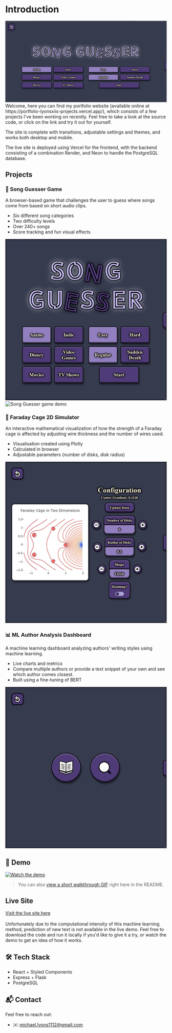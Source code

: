 # Introduction
<img src="readme-assets/Landing Page.jpg" alt="Landing Page"/>
Welcome, here you can find my portfolio website (available online at https://portfolio-lyonsxiis-projects.vercel.app/), which consists of a few projects I've been working on recently. Feel free to take a look at the source code, or click on the link and try it out for yourself.

The site is complete with transitions, adjustable settings and themes, and works both desktop and mobile.

The live site is deployed using Vercel for the frontend, with the backend consisting of a combination Render, and Neon to handle the PostgreSQL database.

## Projects
### 🎵 Song Guesser Game
A browser-based game that challenges the user to guess where songs come from based on short audio clips. 
- Six different song categories
- Two difficulty levels
- Over 240+ songs
- Score tracking and fun visual effects

<img src="readme-assets/Song Guesser.jpg" alt="Song Guesser game menu screenshot"/>
<img src="assets/Song Guesser Demo.gif" width="600" alt="Song Guesser game demo">

### 🧲 Faraday Cage 2D Simulator
An interactive mathematical visualization of how the strength of a Faraday cage is affected by adjusting wire thickness and the number of wires used.
- Visualisation created using Plotly
- Calculated in browser
- Adjustable parameters (number of disks, disk radius)

<img src="readme-assets/Faraday Cage.jpg" alt="Faraday Cage model screenshot"/>

### 📊 ML Author Analysis Dashboard
A machine learning dashboard analyzing authors' writing styles using machine learning.
- Live charts and metrics
- Compare multiple authors or provide a text snippet of your own and see which author comes closest.
- Built using a fine-tuning of BERT

<img src="readme-assets/Author Analysis.jpg" alt="Author Analysis dashboard screenshot"/>

## 🎥 Demo
[![Watch the demo](https://img.youtube.com/vi/YOUR_VIDEO_ID/0.jpg)](https://www.youtube.com/watch?v=YOUR_VIDEO_ID)

> You can also [view a short walkthrough GIF](./assets/demo.gif) right here in the README.

## Live Site
[Visit the live site here](https://portfolio-lyonsxiis-projects.vercel.app/)
</br>
</br>
Unfortunately due to the computational intensity of this machine learning method, prediction of new text is not available in the live demo. Feel free to download the code and run it locally if you'd like to give it a try, or watch the demo to get an idea of how it works.

## 🛠️ Tech Stack
- React + Styled Components
- Express + Flask
- PostgreSQL

## 📬 Contact
Feel free to reach out:
- ✉️ [michael.lyons1112@gmail.com](michael.lyons@gmail.com)